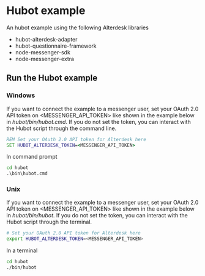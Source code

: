 # Hubot example

An hubot example using the following Alterdesk libraries
* hubot-alterdesk-adapter
* hubot-questionnaire-framework
* node-messenger-sdk
* node-messenger-extra

## Run the Hubot example

### Windows

If you want to connect the example to a messenger user, set your OAuth 2.0 API token on <MESSENGER_API_TOKEN> like shown
in the example below in *hubot/bin/hubot.cmd*. If you do not set the token, you can interact with the Hubot script 
through the command line.
```bat
REM Set your OAuth 2.0 API token for Alterdesk here
SET HUBOT_ALTERDESK_TOKEN=<MESSENGER_API_TOKEN>
```

In command prompt
```bat
cd hubot
.\bin\hubot.cmd
```

### Unix

If you want to connect the example to a messenger user, set your OAuth 2.0 API token on <MESSENGER_API_TOKEN> like shown
in the example below in *hubot/bin/hubot*. If you do not set the token, you can interact with the Hubot script through 
the terminal.
```bash
# Set your OAuth 2.0 API token for Alterdesk here
export HUBOT_ALTERDESK_TOKEN=<MESSENGER_API_TOKEN>
```

In a terminal
```bash
cd hubot
./bin/hubot
```